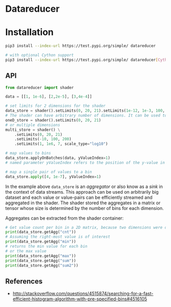 # Datareducer

# Installation
```bash
pip3 install --index-url https://test.pypi.org/simple/ datareducer

# with optional Cython support
pip3 install --index-url https://test.pypi.org/simple/ datareducer[Cython]

```

## API

```python
from datareducer import shader

data = [[1, 1e-6], [2,2e-5], [3,4e-4]]

# set limits for 2 dimensions for the shader
data_store = shader().setLimits(0, 20, 21).setLimits(1e-12, 1e-3, 100, scale_type="log10")
# The shader can have arbitrary number of dimensions. It can be used to construct a simple histogram if only one dimension is defined, i.e. 
oneD_store = shader().setLimits(0, 20, 21)
# or multiple dimensions
multi_store = shader() \
    .setLimits(0, 20, 21)
    .setLimits(-10, 100, 200)
    .setLimits(1, 1e6, 7, scale_type="log10")

# map values to bins
data_store.applyOnBatches(data, yValueIndex=1)
# named parameter yValueIndex refers to the position of the y-value in each pair

# map a single pair of values to a bin
data_store.apply([4, 1e-7], yValueIndex=1)
```

In the example above `data_store` is an _aggregator_ or also know as a _sink_ in the context of data streams. This approach can be used on arbitrarily big dataset and each value or value-pairs can be efficiently streamed and aggregated in the shader. The shader stored the aggregates in a matrix or tensor whose size is determined by the number of bins for each dimension.

Aggregates can be extracted from the shader container:
```python
# Get value count per bin in a 2D matrix, because two dimensions were defined above
print(data_store.getAgg("cnt"))
# Assuming the right-most value is of interest
print(data_store.getAgg("min"))
# returns the min value for each bin
# or the max value
print(data_store.getAgg("max"))
print(data_store.getAgg("sum"))
print(data_store.getAgg("sum2"))

```

## References
* http://stackoverflow.com/questions/4515874/searching-for-a-fast-efficient-histogram-algorithm-with-pre-specified-bins#4516105
